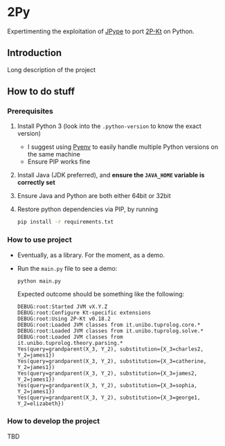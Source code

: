 # 2Py

Expertimenting the exploitation of [JPype](https://jpype.readthedocs.io) to port [2P-Kt](https://github.com/tuProlog/2p-kt) on Python.

## Introduction

Long description of the project

## How to do stuff

### Prerequisites

1. Install Python 3 (look into the `.python-version` to know the exact version)
    * I suggest using [Pyenv](https://github.com/pyenv/pyenv) to easily handle multiple Python versions on the same machine
    * Ensure PIP works fine

2. Install Java (JDK preferred), and **ensure the `JAVA_HOME` variable is correctly set**

3. Ensure Java and Python are both either 64bit or 32bit

4. Restore python dependencies via PIP, by running
    ```bash
    pip install -r requirements.txt
    ```

### How to use project

- Eventually, as a library. For the moment, as a demo.

- Run the `main.py` file to see a demo:
    ```bash
    python main.py
    ```

    Expected outcome should be something like the following:
    ```
    DEBUG:root:Started JVM vX.Y.Z
    DEBUG:root:Configure Kt-specific extensions
    DEBUG:root:Using 2P-Kt v0.18.2
    DEBUG:root:Loaded JVM classes from it.unibo.tuprolog.core.*
    DEBUG:root:Loaded JVM classes from it.unibo.tuprolog.solve.*
    DEBUG:root:Loaded JVM classes from it.unibo.tuprolog.theory.parsing.*
    Yes(query=grandparent(X_3, Y_2), substitution={X_3=charles2, Y_2=james1})
    Yes(query=grandparent(X_3, Y_2), substitution={X_3=catherine, Y_2=james1})
    Yes(query=grandparent(X_3, Y_2), substitution={X_3=james2, Y_2=james1})
    Yes(query=grandparent(X_3, Y_2), substitution={X_3=sophia, Y_2=james1})
    Yes(query=grandparent(X_3, Y_2), substitution={X_3=george1, Y_2=elizabeth})
    ```


### How to develop the project

TBD
